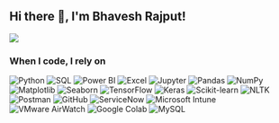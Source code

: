 ## Hi there 👋, I'm Bhavesh Rajput!


![](https://komarev.com/ghpvc/?username=bhaveshrajput99&color=blueviolet&style=flat)


<h3>When I code, I rely on</h3>
<p>
  <img alt="Python" src="https://img.shields.io/badge/-Python-3776AB?style=flat-square&logo=python&logoColor=white" />
  <img alt="SQL" src="https://img.shields.io/badge/-SQL-4479A1?style=flat-square&logo=mysql&logoColor=white" />
  <img alt="Power BI" src="https://img.shields.io/badge/-Power%20BI-F2C811?style=flat-square&logo=power-bi&logoColor=black" />
  <img alt="Excel" src="https://img.shields.io/badge/-Excel-217346?style=flat-square&logo=microsoft-excel&logoColor=white" />
  <img alt="Jupyter" src="https://img.shields.io/badge/-Jupyter-F37626?style=flat-square&logo=jupyter&logoColor=white" />
  <img alt="Pandas" src="https://img.shields.io/badge/-Pandas-150458?style=flat-square&logo=pandas&logoColor=white" />
  <img alt="NumPy" src="https://img.shields.io/badge/-NumPy-013243?style=flat-square&logo=numpy&logoColor=white" />
  <img alt="Matplotlib" src="https://img.shields.io/badge/-Matplotlib-11557C?style=flat-square&logo=python&logoColor=white" />
  <img alt="Seaborn" src="https://img.shields.io/badge/-Seaborn-76B900?style=flat-square&logo=python&logoColor=white" />
  <img alt="TensorFlow" src="https://img.shields.io/badge/-TensorFlow-FF6F00?style=flat-square&logo=tensorflow&logoColor=white" />
  <img alt="Keras" src="https://img.shields.io/badge/-Keras-D00000?style=flat-square&logo=keras&logoColor=white" />
  <img alt="Scikit-learn" src="https://img.shields.io/badge/-Scikit%20Learn-F7931E?style=flat-square&logo=scikit-learn&logoColor=white" />
  <img alt="NLTK" src="https://img.shields.io/badge/-NLTK-007ACC?style=flat-square&logo=python&logoColor=white" />
  <img alt="Postman" src="https://img.shields.io/badge/-Postman-FF6C37?style=flat-square&logo=postman&logoColor=white" />
  <img alt="GitHub" src="https://img.shields.io/badge/-GitHub-181717?style=flat-square&logo=github&logoColor=white" />
  <img alt="ServiceNow" src="https://img.shields.io/badge/-ServiceNow-00C6AB?style=flat-square&logo=servicenow&logoColor=white" />
  <img alt="Microsoft Intune" src="https://img.shields.io/badge/-Microsoft%20Intune-0078D4?style=flat-square&logo=microsoft&logoColor=white" />
  <img alt="VMware AirWatch" src="https://img.shields.io/badge/-VMware%20AirWatch-607078?style=flat-square&logo=vmware&logoColor=white" />
  <img alt="Google Colab" src="https://img.shields.io/badge/-Google%20Colab-F9AB00?style=flat-square&logo=google-colab&logoColor=black" />
  <img alt="MySQL" src="https://img.shields.io/badge/-MySQL-4479A1?style=flat-square&logo=mysql&logoColor=white" />
</p>
